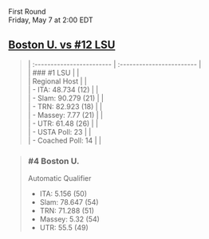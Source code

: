 First Round  
Friday, May 7 at 2:00 EDT
## [Boston U. vs #12 LSU](https://www.ncaa.com/game/5833658) 

> | :------------------------ | :------------------------ |  
> | ### #1 LSU                | |  
> | Regional Host             | |  
> | - ITA: 48.734 (12)        | |  
> | - Slam: 90.279 (21)       | |  
> | - TRN: 82.923 (18)        | |  
> | - Massey: 7.77 (21)       | |  
> | - UTR: 61.48 (26)         | |  
> | - USTA Poll: 23           | |  
> | - Coached Poll: 14        | |  

> ### #4 Boston U.  
> Automatic Qualifier  
> - ITA: 5.156 (50)  
> - Slam: 78.647 (54)  
> - TRN: 71.288 (51)  
> - Massey: 5.32 (54)  
> - UTR: 55.5 (49)  